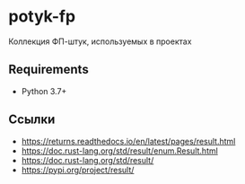 # potyk-fp

Коллекция ФП-штук, используемых в проектах

## Requirements

- Python 3.7+

## Ссылки

- https://returns.readthedocs.io/en/latest/pages/result.html
- https://doc.rust-lang.org/std/result/enum.Result.html
- https://doc.rust-lang.org/std/result/
- https://pypi.org/project/result/